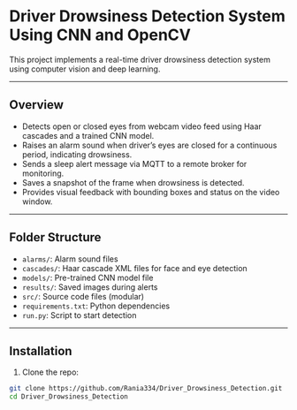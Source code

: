 # Driver Drowsiness Detection System Using CNN and OpenCV

This project implements a real-time driver drowsiness detection system using computer vision and deep learning.

---

## Overview

- Detects open or closed eyes from webcam video feed using Haar cascades and a trained CNN model.
- Raises an alarm sound when driver’s eyes are closed for a continuous period, indicating drowsiness.
- Sends a sleep alert message via MQTT to a remote broker for monitoring.
- Saves a snapshot of the frame when drowsiness is detected.
- Provides visual feedback with bounding boxes and status on the video window.

---

## Folder Structure

- `alarms/`: Alarm sound files
- `cascades/`: Haar cascade XML files for face and eye detection
- `models/`: Pre-trained CNN model file
- `results/`: Saved images during alerts
- `src/`: Source code files (modular)
- `requirements.txt`: Python dependencies
- `run.py`: Script to start detection

---

## Installation

1. Clone the repo:

```bash
git clone https://github.com/Rania334/Driver_Drowsiness_Detection.git
cd Driver_Drowsiness_Detection
